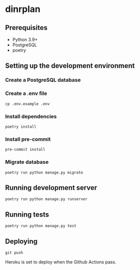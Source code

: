 # dinrplan

## Prerequisites

- Python 3.9+
- PostgreSQL
- poetry

## Setting up the development environment

### Create a PostgreSQL database

### Create a .env file

```commandline
cp .env.example .env
```

### Install dependencies

```
poetry install
```

### Install pre-commit

```
pre-commit install
```

### Migrate database

```
poetry run python manage.py migrate
```

## Running development server

```
poetry run python manage.py runserver
```

## Running tests

```
poetry run python manage.py test
```

## Deploying

```commandline
git push
```

Heroku is set to deploy when the Github Actions pass.
